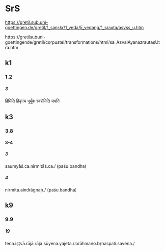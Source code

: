 
# SrS
https://gretil.sub.uni-goettingen.de/gretil/1_sanskr/1_veda/5_vedang/1_srauta/asvss_u.htm

https://gretilsubuni-goettingende/gretil/corpustei/transformations/html/sa_AzvalAyanazrautasUtra.htm

## k1
### 1.2
##### 3
हिमिति हिंकृत्य भूर्भुवः स्वरोमिति जपति
## k3
### 3.8
#### 3-4
##### 3
saumyāś.ca.nirmitāś.ca./ (paśu.bandha)
##### 4
nirmita.aindrāgnaḥ./ (paśu.bandha)
## k9
### 9.9
##### 19
tena.iṣṭvā.rājā.rāja.sūyena.yajeta./.brāhmaṇo.bṛhaspati.savena./


